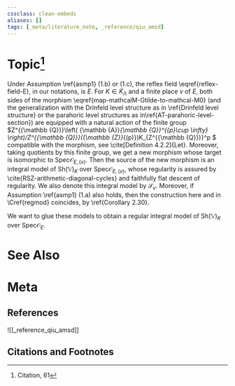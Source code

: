 ```yaml
---
cssclass: clean-embeds
aliases: []
tags: [_meta/literature_note, _reference/qiu_amsd]
---
```

# Topic[^1]
 

 
 Under Assumption \ref{asmp1} (1.b) or (1.c), 
 the  reflex field    \eqref{reflex-field-E}, in our notations, is  $E$. For $K\in {{\widetilde K_\Lambda}}$ and a finite place $v$ of $E$,  both sides of 
the morphism  \eqref{map-mathcalM-Gtilde-to-mathcal-M0}
(and the   generalization  with the Drinfeld level structure as in \ref{Drinfeld level structure} or
the parahoric level structures as in\ref{AT-parahoric-level-section}) are equipped with a natural
action of the finite group $Z^{{\mathbb {Q}}}\left( {\mathbb {A}}_{\mathbb {Q}}^{\{p\}\cup \infty} \right)/Z^{{\mathbb {Q}}}({\mathbb {Z}}_{(p)})K_{Z^{{\mathbb {Q}}}}^p $   compatible with the morphism, see 
   \cite[Definition 4.2.2]{Let}. Moreover, taking quotients  by this finite group, we  get a new morphism whose target is isomorphic to ${\mathrm{Spec}} {\mathcal {O}}_{E,(v)}$. Then the source of  the new morphism  is an    integral model of  ${\mathrm{Sh}}({\mathbb {V}})_{K}$ over ${\mathrm{Spec}} {\mathcal {O}}_{E,(v)}$, whose regularity is assured by 
   \cite{RSZ-arithmetic-diagonal-cycles} and faithfully flat descent of regularity. We also denote this    integral model by  $\mathscr{S}_v$.
  Moreover, if Assumption \ref{asmp1} (1.a) also holds, then the construction here and in  \Cref{regmod} coincides, by \ref{Corollary 2.30}.
 

We want to glue these models to obtain a regular integral model  of  ${\mathrm{Sh}}({\mathbb {V}})_{K}$ over ${\mathrm{Spec}} {\mathcal {O}}_{E}$.  


# See Also

# Meta
## References
![[_reference_qiu_amsd]]


## Citations and Footnotes
[^1]: Citation, 61